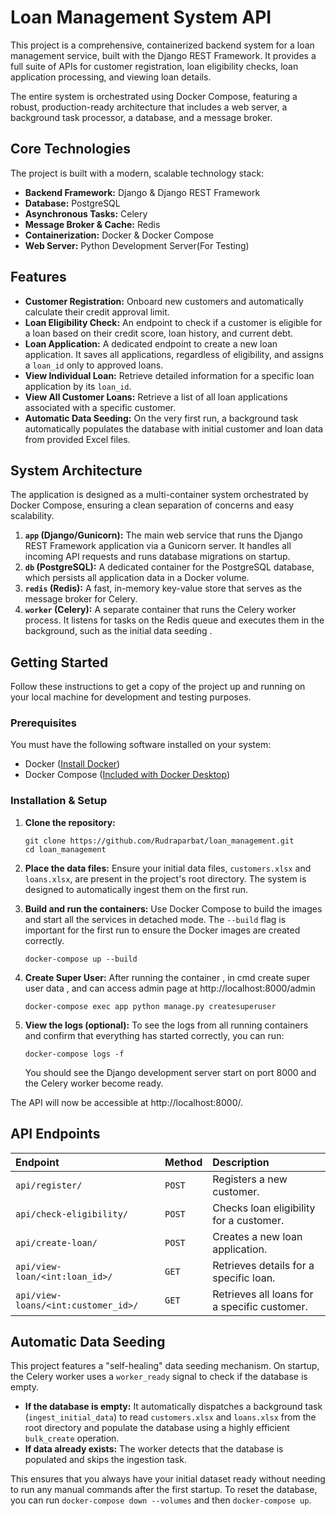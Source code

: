# Loan Management System API

This project is a comprehensive, containerized backend system for a loan management service, built with the Django REST Framework. It provides a full suite of APIs for customer registration, loan eligibility checks, loan application processing, and viewing loan details.

The entire system is orchestrated using Docker Compose, featuring a robust, production-ready architecture that includes a web server, a background task processor, a database, and a message broker.

## Core Technologies

The project is built with a modern, scalable technology stack:

- **Backend Framework:** Django & Django REST Framework
- **Database:** PostgreSQL
- **Asynchronous Tasks:** Celery
- **Message Broker & Cache:** Redis
- **Containerization:** Docker & Docker Compose
- **Web Server:** Python Development Server(For Testing)

## Features

- **Customer Registration:** Onboard new customers and automatically calculate their credit approval limit.
- **Loan Eligibility Check:** An endpoint to check if a customer is eligible for a loan based on their credit score, loan history, and current debt.
- **Loan Application:** A dedicated endpoint to create a new loan application. It saves all applications, regardless of eligibility, and assigns a `loan_id` only to approved loans.
- **View Individual Loan:** Retrieve detailed information for a specific loan application by its `loan_id`.
- **View All Customer Loans:** Retrieve a list of all loan applications associated with a specific customer.
- **Automatic Data Seeding:** On the very first run, a background task automatically populates the database with initial customer and loan data from provided Excel files.

## System Architecture

The application is designed as a multi-container system orchestrated by Docker Compose, ensuring a clean separation of concerns and easy scalability.

1.  **`app` (Django/Gunicorn):** The main web service that runs the Django REST Framework application via a Gunicorn server. It handles all incoming API requests and runs database migrations on startup.
2.  **`db` (PostgreSQL):** A dedicated container for the PostgreSQL database, which persists all application data in a Docker volume.
3.  **`redis` (Redis):** A fast, in-memory key-value store that serves as the message broker for Celery.
4.  **`worker` (Celery):** A separate container that runs the Celery worker process. It listens for tasks on the Redis queue and executes them in the background, such as the initial data seeding .

## Getting Started

Follow these instructions to get a copy of the project up and running on your local machine for development and testing purposes.

### Prerequisites

You must have the following software installed on your system:

-   Docker ([Install Docker](https://docs.docker.com/get-docker/))
-   Docker Compose ([Included with Docker Desktop](https://docs.docker.com/compose/install/))

### Installation & Setup

1.  **Clone the repository:**
    ```
    git clone https://github.com/Rudraparbat/loan_management.git
    cd loan_management
    ```

2.  **Place the data files:**
    Ensure your initial data files, `customers.xlsx` and `loans.xlsx`, are present in the project's root directory. The system is designed to automatically ingest them on the first run.

3.  **Build and run the containers:**
    Use Docker Compose to build the images and start all the services in detached mode. The `--build` flag is important for the first run to ensure the Docker images are created correctly.
    ```
    docker-compose up --build 
    ```

4.  **Create Super User:**
    After running the container , in cmd create super user data , and can access admin page at http://localhost:8000/admin
    ```
    docker-compose exec app python manage.py createsuperuser
    ```

5.  **View the logs (optional):**
    To see the logs from all running containers and confirm that everything has started correctly, you can run:
    ```
    docker-compose logs -f
    ```
    You should see the Django development server start on port 8000 and the Celery worker become ready.

The API will now be accessible at http://localhost:8000/.

## API Endpoints

| Endpoint                      | Method | Description                               |
| :---------------------------- | :----- | :---------------------------------------- |
| `api/register/`                  | `POST` | Registers a new customer.                 |
| `api/check-eligibility/`         | `POST` | Checks loan eligibility for a customer.   |
| `api/create-loan/`               | `POST` | Creates a new loan application.           |
| `api/view-loan/<int:loan_id>/`     | `GET`  | Retrieves details for a specific loan.    |
| `api/view-loans/<int:customer_id>/`| `GET`  | Retrieves all loans for a specific customer.|

## Automatic Data Seeding

This project features a "self-healing" data seeding mechanism. On startup, the Celery worker uses a `worker_ready` signal to check if the database is empty.

-   **If the database is empty:** It automatically dispatches a background task (`ingest_initial_data`) to read `customers.xlsx` and `loans.xlsx` from the root directory and populate the database using a highly efficient `bulk_create` operation.
-   **If data already exists:** The worker detects that the database is populated and skips the ingestion task.

This ensures that you always have your initial dataset ready without needing to run any manual commands after the first startup. To reset the database, you can run `docker-compose down --volumes` and then `docker-compose up`.

